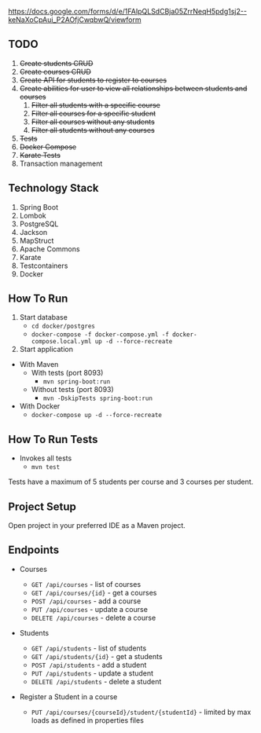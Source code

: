 https://docs.google.com/forms/d/e/1FAIpQLSdCBja05ZrrNeqH5pdg1sj2--keNaXoCpAui_P2AOfjCwqbwQ/viewform

## TODO

1. ~~Create students CRUD~~
2. ~~Create courses CRUD~~
3. ~~Create API for students to register to courses~~
4. ~~Create abilities for user to view all relationships between students and courses~~
   1. ~~Filter all students with a specific course~~
   2. ~~Filter all courses for a specific student~~
   3. ~~Filter all courses without any students~~
   4. ~~Filter all students without any courses~~
5. ~~Tests~~
6. ~~Docker Compose~~
7. ~~Karate Tests~~
8. Transaction management

## Technology Stack

1. Spring Boot
2. Lombok
3. PostgreSQL
4. Jackson
5. MapStruct
6. Apache Commons
7. Karate
8. Testcontainers
9. Docker

## How To Run

1. Start database
   - `cd docker/postgres`
   - `docker-compose -f docker-compose.yml -f docker-compose.local.yml up -d --force-recreate`
2. Start application
- With Maven
  - With tests (port 8093)
    - `mvn spring-boot:run`
  - Without tests (port 8093)
    - `mvn -DskipTests spring-boot:run`
- With Docker
    - `docker-compose up -d --force-recreate`

## How To Run Tests

- Invokes all tests
  - `mvn test`

Tests have a maximum of 5 students per course and 3 courses per student.

## Project Setup

Open project in your preferred IDE as a Maven project.

## Endpoints

- Courses
  - `GET /api/courses` - list of courses
  - `GET /api/courses/{id}` - get a courses
  - `POST /api/courses` - add a course
  - `PUT /api/courses` - update a course
  - `DELETE /api/courses` - delete a course

- Students
  - `GET /api/students` - list of students
  - `GET /api/students/{id}` - get a students
  - `POST /api/students` - add a student
  - `PUT /api/students` - update a student
  - `DELETE /api/students` - delete a student

- Register a Student in a course
  - `PUT /api/courses/{courseId}/student/{studentId}` - limited by max loads as defined in properties files
